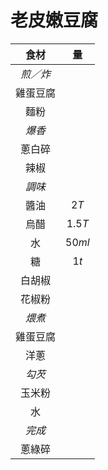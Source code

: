 # 老皮嫩豆腐

|   食材   |   量   |
| :------: | :----: |
| *煎／炸* |        |
| 雞蛋豆腐 |        |
|   麵粉   |        |
|  *爆香*  |        |
|  蔥白碎  |        |
|   辣椒   |        |
|  *調味*  |        |
|   醬油   |  $2T$  |
|   烏醋   | $1.5T$ |
|    水    | $50ml$ |
|    糖    |  $1t$  |
|  白胡椒  |        |
|  花椒粉  |        |
|  *煨煮*  |        |
| 雞蛋豆腐 |        |
|   洋蔥   |        |
|  *勾芡*  |        |
|  玉米粉  |        |
|    水    |        |
|  *完成*  |        |
|  蔥綠碎  |        |

